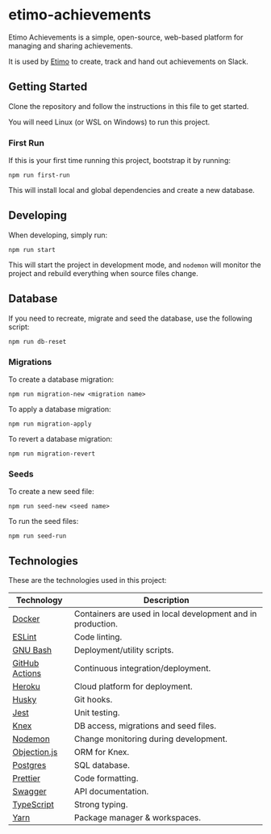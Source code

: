 # etimo-achievements

Etimo Achievements is a simple, open-source, web-based platform for managing and sharing achievements.

It is used by [Etimo](https://www.etimo.se) to create, track and hand out achievements on Slack.

## Getting Started

Clone the repository and follow the instructions in this file to get started.

You will need Linux (or WSL on Windows) to run this project.

### First Run

If this is your first time running this project, bootstrap it by running:

```
npm run first-run
```

This will install local and global dependencies and create a new database.

## Developing

When developing, simply run:

```
npm run start
```

This will start the project in development mode, and `nodemon` will monitor the project and rebuild everything when source files change.

## Database

If you need to recreate, migrate and seed the database, use the following script:

```
npm run db-reset
```

### Migrations

To create a database migration:

```
npm run migration-new <migration name>
```

To apply a database migration:

```
npm run migration-apply
```

To revert a database migration:

```
npm run migration-revert
```

### Seeds

To create a new seed file:

```
npm run seed-new <seed name>
```

To run the seed files:

```
npm run seed-run
```

## Technologies

These are the technologies used in this project:

| Technology                                            | Description                                                 |
| ----------------------------------------------------- | ----------------------------------------------------------- |
| [Docker](https://www.docker.com/)                     | Containers are used in local development and in production. |
| [ESLint](https://eslint.org/)                         | Code linting.                                               |
| [GNU Bash](https://www.gnu.org/software/bash/)        | Deployment/utility scripts.                                 |
| [GitHub Actions](https://github.com/features/actions) | Continuous integration/deployment.                          |
| [Heroku](https://www.heroku.com/)                     | Cloud platform for deployment.                              |
| [Husky](https://typicode.github.io/husky/)            | Git hooks.                                                  |
| [Jest](https://jestjs.io/)                            | Unit testing.                                               |
| [Knex](https://knexjs.org)                            | DB access, migrations and seed files.                       |
| [Nodemon](https://nodemon.io/)                        | Change monitoring during development.                       |
| [Objection.js](https://vincit.github.io/objection.js) | ORM for Knex.                                               |
| [Postgres](https://www.postgresql.org/)               | SQL database.                                               |
| [Prettier](https://prettier.io)                       | Code formatting.                                            |
| [Swagger](https://swagger.io/)                        | API documentation.                                          |
| [TypeScript](https://www.typescriptlang.org)          | Strong typing.                                              |
| [Yarn](https://yarnpkg.com/)                          | Package manager & workspaces.                               |
